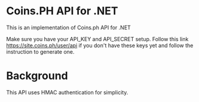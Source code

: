 # Coins.PH API for .NET
This is an implementation of Coins.ph API for .NET

Make sure you have your API_KEY and API_SECRET setup.
Follow this link https://site.coins.ph/user/api if you don't have these keys yet and follow the instruction to generate one.

# Background
This API uses HMAC authentication for simplicity.